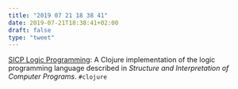 ```yaml
---
title: "2019 07 21 18 38 41"
date: 2019-07-21T18:38:41+02:00
draft: false
type: "tweet"
---
```

[SICP Logic Programming](https://github.com/jdormit/sicp-logic/): A Clojure implementation of the logic programming language described in _Structure and Interpretation of Computer Programs_. `#clojure`
